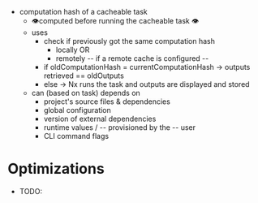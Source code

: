 * computation hash of a cacheable task
  * 👁️computed before running the cacheable task 👁️
  * uses
    * check if previously got the same computation hash
      * locally OR
      * remotely -- if a remote cache is configured --
    * if oldComputationHash = currentComputationHash -> outputs retrieved == oldOutputs
    * else -> Nx runs the task and outputs are displayed and stored
  * can (based on task) depends on
    * project's source files & dependencies
    * global configuration
    * version of external dependencies
    * runtime values / -- provisioned by the -- user
    * CLI command flags

# Optimizations
* TODO:

